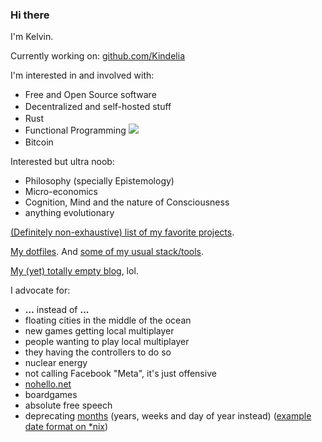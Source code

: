 ### Hi there

I'm Kelvin.

Currently working on: [github.com/Kindelia](https://github.com/Kindelia)

I'm interested in and involved with:

- Free and Open Source software
- Decentralized and self-hosted stuff
  <img src="https://raw.githubusercontent.com/FortAwesome/Font-Awesome/6.x/svgs/solid/circle-nodes.svg" width="16" height="16">
- Rust
  <img src="https://raw.githubusercontent.com/FortAwesome/Font-Awesome/6.x/svgs/brands/rust.svg" width="16" height="16">
- Functional Programming
  <img src="https://render.githubusercontent.com/render/math?math=\lambda">
- Bitcoin
  <img src="https://raw.githubusercontent.com/FortAwesome/Font-Awesome/6.x/svgs/brands/bitcoin.svg" width="16" height="16">

Interested but ultra noob:

- Philosophy (specially Epistemology)
- Micro-economics
- Cognition, Mind and the nature of Consciousness
- anything evolutionary

[(Definitely non-exhaustive) list of my favorite projects](https://github.com/stars/steinerkelvin/lists/fav).

[My dotfiles](https://github.com/steinerkelvin/dotfiles). And [some of my usual stack/tools](https://github.com/stars/steinerkelvin/lists/my-stack).

[My (yet) totally empty blog](https://blog.quleuber.dev/), lol.

I advocate for:

- **…** instead of **...**
- floating cities in the middle of the ocean
- new games getting local multiplayer
- people wanting to play local multiplayer
- they having the controllers to do so
- nuclear energy
- not calling Facebook "Meta", it's just offensive
- [nohello.net](https://nohello.net)
- boardgames
- absolute free speech
- deprecating [months](https://www.youtube.com/watch?v=QezTrYHsr_s) (years, weeks and day of year instead) ([example date format on *nix][nomonth-format])


[nomonth-format]: https://github.com/steinerkelvin/dotfiles/blob/fe13e6fd8803e505b944daaafa06c4f99d0bd728/home/.i3status.conf#L52
